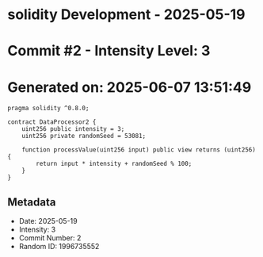 ﻿# solidity Development - 2025-05-19
# Commit #2 - Intensity Level: 3
# Generated on: 2025-06-07 13:51:49
```solidity
pragma solidity ^0.8.0;

contract DataProcessor2 {
    uint256 public intensity = 3;
    uint256 private randomSeed = 53081;

    function processValue(uint256 input) public view returns (uint256) {
        return input * intensity + randomSeed % 100;
    }
}
```
## Metadata
- Date: 2025-05-19
- Intensity: 3
- Commit Number: 2
- Random ID: 1996735552

